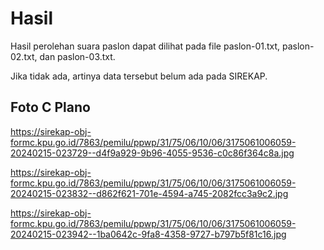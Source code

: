 # Hasil

Hasil perolehan suara paslon dapat dilihat pada file paslon-01.txt, paslon-02.txt, dan paslon-03.txt.

Jika tidak ada, artinya data tersebut belum ada pada SIREKAP.

## Foto C Plano

https://sirekap-obj-formc.kpu.go.id/7863/pemilu/ppwp/31/75/06/10/06/3175061006059-20240215-023729--d4f9a929-9b96-4055-9536-c0c86f364c8a.jpg

https://sirekap-obj-formc.kpu.go.id/7863/pemilu/ppwp/31/75/06/10/06/3175061006059-20240215-023832--d862f621-701e-4594-a745-2082fcc3a9c2.jpg

https://sirekap-obj-formc.kpu.go.id/7863/pemilu/ppwp/31/75/06/10/06/3175061006059-20240215-023942--1ba0642c-9fa8-4358-9727-b797b5f81c16.jpg
